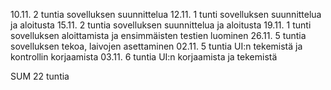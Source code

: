 10.11.  2 tuntia sovelluksen suunnittelua
12.11.  1 tunti sovelluksen suunnittelua ja aloitusta
15.11.  2 tuntia sovelluksen suunnittelua ja aloitusta
19.11.  1 tunti sovelluksen aloittamista ja ensimmäisten testien luominen
26.11.  5 tuntia sovelluksen tekoa, laivojen asettaminen
02.11.  5 tuntia UI:n tekemistä ja kontrollin korjaamista
03.11.  6 tuntia UI:n korjaamista ja tekemistä


SUM     22 tuntia
